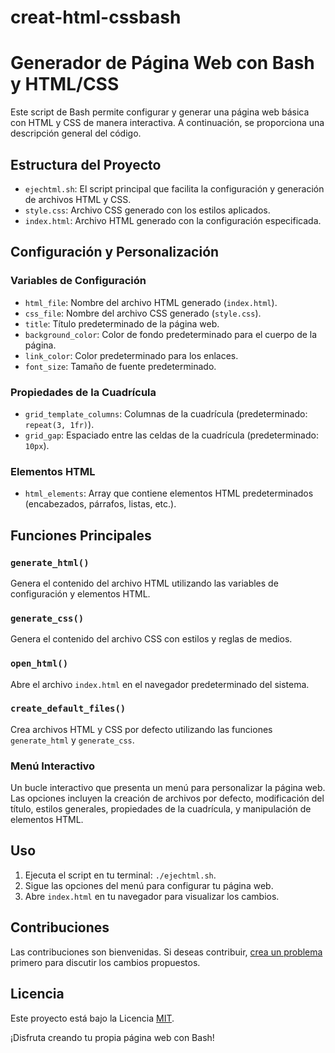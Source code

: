 # creat-html-cssbash
# Generador de Página Web con Bash y HTML/CSS

Este script de Bash permite configurar y generar una página web básica con HTML y CSS de manera interactiva. A continuación, se proporciona una descripción general del código.

## Estructura del Proyecto

- `ejechtml.sh`: El script principal que facilita la configuración y generación de archivos HTML y CSS.
- `style.css`: Archivo CSS generado con los estilos aplicados.
- `index.html`: Archivo HTML generado con la configuración especificada.

## Configuración y Personalización

### Variables de Configuración

- `html_file`: Nombre del archivo HTML generado (`index.html`).
- `css_file`: Nombre del archivo CSS generado (`style.css`).
- `title`: Título predeterminado de la página web.
- `background_color`: Color de fondo predeterminado para el cuerpo de la página.
- `link_color`: Color predeterminado para los enlaces.
- `font_size`: Tamaño de fuente predeterminado.

### Propiedades de la Cuadrícula

- `grid_template_columns`: Columnas de la cuadrícula (predeterminado: `repeat(3, 1fr)`).
- `grid_gap`: Espaciado entre las celdas de la cuadrícula (predeterminado: `10px`).

### Elementos HTML

- `html_elements`: Array que contiene elementos HTML predeterminados (encabezados, párrafos, listas, etc.).

## Funciones Principales

### `generate_html()`

Genera el contenido del archivo HTML utilizando las variables de configuración y elementos HTML.

### `generate_css()`

Genera el contenido del archivo CSS con estilos y reglas de medios.

### `open_html()`

Abre el archivo `index.html` en el navegador predeterminado del sistema.

### `create_default_files()`

Crea archivos HTML y CSS por defecto utilizando las funciones `generate_html` y `generate_css`.

### Menú Interactivo

Un bucle interactivo que presenta un menú para personalizar la página web. Las opciones incluyen la creación de archivos por defecto, modificación del título, estilos generales, propiedades de la cuadrícula, y manipulación de elementos HTML.

## Uso

1. Ejecuta el script en tu terminal: `./ejechtml.sh`.
2. Sigue las opciones del menú para configurar tu página web.
3. Abre `index.html` en tu navegador para visualizar los cambios.

## Contribuciones

Las contribuciones son bienvenidas. Si deseas contribuir, [crea un problema](https://github.com/NEBULA1978/crear-css-html-responsive-grid-ejechtml.sh/issues) primero para discutir los cambios propuestos.

## Licencia

Este proyecto está bajo la Licencia [MIT](LICENSE).

¡Disfruta creando tu propia página web con Bash!
